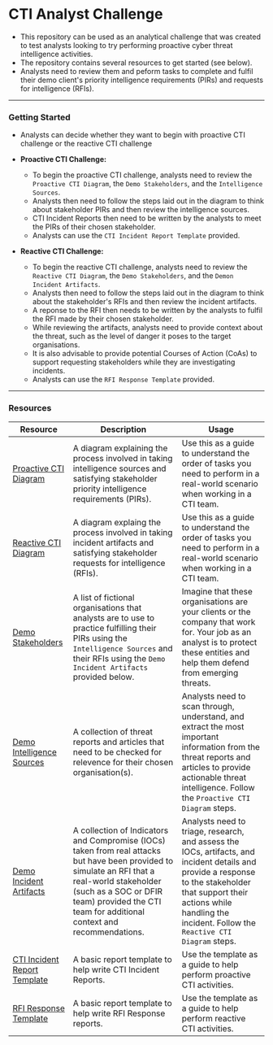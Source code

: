 # CTI Analyst Challenge
- This repository can be used as an analytical challenge that was created to test analysts looking to try performing proactive cyber threat intelligence activities.
- The repository contains several resources to get started (see below).
- Analysts need to review them and peform tasks to complete and fulfil their demo client's priority intelligence requirements (PIRs) and requests for intelligence (RFIs).

--- 

### Getting Started
- Analysts can decide whether they want to begin with proactive CTI challenge or the reactive CTI challenge

- **Proactive CTI Challenge:**
  - To begin the proactive CTI challenge, analysts need to review the `Proactive CTI Diagram`, the `Demo Stakeholders`, and the `Intelligence Sources`.
  - Analysts then need to follow the steps laid out in the diagram to think about stakeholder PIRs and then review the intelligence sources.
  - CTI Incident Reports then need to be written by the analysts to meet the PIRs of their chosen stakeholder.
  - Analysts can use the `CTI Incident Report Template` provided.
 
- **Reactive CTI Challenge:**
  - To begin the reactive CTI challenge, analysts need to review the `Reactive CTI Diagram`, the `Demo Stakeholders`, and the `Demon Incident Artifacts`.
  - Analysts then need to follow the steps laid out in the diagram to think about the stakeholder's RFIs and then review the incident artifacts.
  - A reponse to the RFI then needs to be written by the analysts to fulfil the RFI made by their chosen stakeholder.
  - While reviewing the artifacts, analysts need to provide context about the threat, such as the level of danger it poses to the target organisations.
  - It is also advisable to provide potential Courses of Action (CoAs) to support requesting stakeholders while they are investigating incidents.
  - Analysts can use the `RFI Response Template` provided.

---

### Resources

| Resource | Description | Usage |
|---|---|---|
| [Proactive CTI Diagram](https://github.com/BushidoUK/CTI-Analyst-Challenge/blob/main/Proactive%20CTI%20Diagram.png) | A diagram explaining the process involved in taking intelligence sources and satisfying stakeholder priority intelligence requirements (PIRs). |  Use this as a guide to understand the order of tasks you need to perform in a real-world scenario when working in a CTI team. |
| [Reactive CTI Diagram](https://github.com/BushidoUK/CTI-Analyst-Challenge/blob/main/Reactive%20CTI%20Diagram.png) | A diagram explaing the process involved in taking incident artifacts and satisfying stakeholder requests for intelligence (RFIs). | Use this as a guide to understand the order of tasks you need to perform in a real-world scenario when working in a CTI team. |
| [Demo Stakeholders](https://github.com/BushidoUK/CTI-Analyst-Challenge/blob/main/Demos/DemoStakeholders.m) | A list of fictional organisations that analysts are to use to practice fulfilling their PIRs using the `Intelligence Sources` and their RFIs using the `Demo Incident Artifacts` provided below. | Imagine that these organisations are your clients or the company that work for. Your job as an analyst is to protect these entities and help them defend from emerging threats. |
| [Demo Intelligence Sources](https://github.com/BushidoUK/CTI-Analyst-Challenge/blob/main/Demos/IntelligenceSources.md) | A collection of threat reports and articles that need to be checked for relevence for their chosen organisation(s). | Analysts need to scan through, understand, and extract the most important information from the threat reports and articles to provide actionable threat intelligence. Follow the `Proactive CTI Diagram` steps. |
| [Demo Incident Artifacts](https://github.com/BushidoUK/CTI-Analyst-Challenge/blob/main/Demos/DemoIncidentArtifacts.md) | A collection of Indicators and Compromise (IOCs) taken from real attacks but have been provided to simulate an RFI that a real-world stakeholder (such as a SOC or DFIR team) provided the CTI team for additional context and recommendations. | Analysts need to triage, research, and assess the IOCs, artifacts, and incident details and provide a response to the stakeholder that support their actions while handling the incident. Follow the `Reactive CTI Diagram` steps. |
| [CTI Incident Report Template](https://github.com/BushidoUK/CTI-Analyst-Challenge/blob/main/Templates/CTI_IncidentReport_Template.md) | A basic report template to help write CTI Incident Reports. | Use the template as a guide to help perform proactive CTI activities. |
| [RFI Response Template](https://github.com/BushidoUK/CTI-Analyst-Challenge/blob/main/Templates/RFI_Response_Template.md) | A basic report template to help write RFI Response reports. | Use the template as a guide to help perform reactive CTI activities. |
